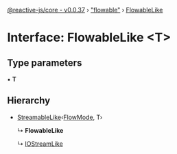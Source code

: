 [@reactive-js/core - v0.0.37](../README.md) › ["flowable"](../modules/_flowable_.md) › [FlowableLike](_flowable_.flowablelike.md)

# Interface: FlowableLike <**T**>

## Type parameters

▪ **T**

## Hierarchy

* [StreamableLike](_streamable_.streamablelike.md)‹[FlowMode](../enums/_flowable_.flowmode.md), T›

  ↳ **FlowableLike**

  ↳ [IOStreamLike](_io_.iostreamlike.md)
